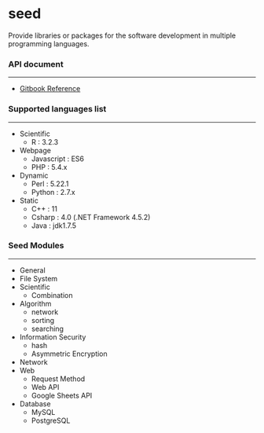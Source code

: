 # seed
Provide libraries or packages for the software development in multiple programming languages.

### API document
---

* [Gitbook Reference](https://www.gitbook.com/book/jiankaiwang/seed)

### Supported languages list
---

* Scientific
	* R : 3.2.3
* Webpage
	* Javascript : ES6
	* PHP : 5.4.x
* Dynamic
	* Perl : 5.22.1
	* Python : 2.7.x
* Static
	* C++ : 11
	* Csharp : 4.0 \(.NET Framework 4.5.2\)
	* Java : jdk1.7.5

### Seed Modules
---

* General
* File System
* Scientific
	* Combination
* Algorithm
	* network
	* sorting
	* searching
* Information Security
	* hash
	* Asymmetric Encryption
* Network
* Web
	* Request Method
	* Web API
	* Google Sheets API
* Database
	* MySQL
	* PostgreSQL

